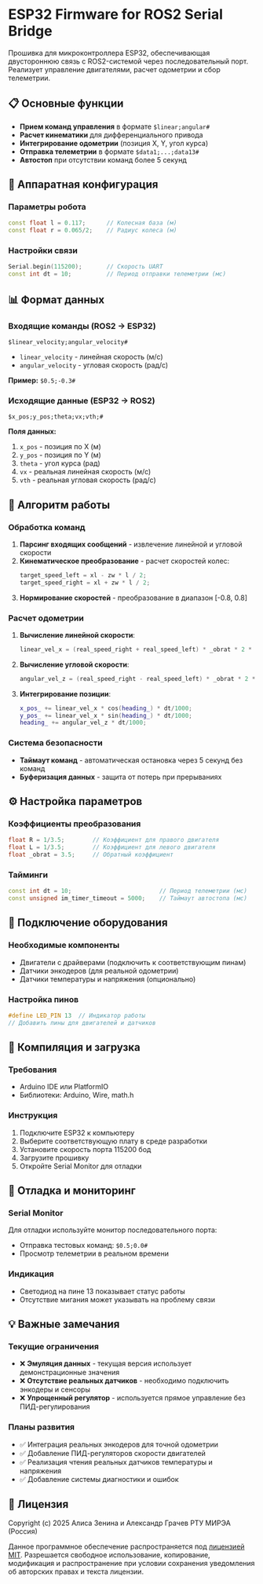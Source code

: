 # ESP32 Firmware for ROS2 Serial Bridge

Прошивка для микроконтроллера ESP32, обеспечивающая двустороннюю связь с ROS2-системой через последовательный порт. Реализует управление двигателями, расчет одометрии и сбор телеметрии.

## 📋 Основные функции

- **Прием команд управления** в формате `$linear;angular#`
- **Расчет кинематики** для дифференциального привода
- **Интегрирование одометрии** (позиция X, Y, угол курса)
- **Отправка телеметрии** в формате `$data1;...;data13#`
- **Автостоп** при отсутствии команд более 5 секунд

## 🔧 Аппаратная конфигурация

### Параметры робота
```cpp
const float l = 0.117;      // Колесная база (м)
const float r = 0.065/2;    // Радиус колеса (м)
```

### Настройки связи
```cpp
Serial.begin(115200);       // Скорость UART
const int dt = 10;          // Период отправки телеметрии (мс)
```

## 📊 Формат данных

### Входящие команды (ROS2 → ESP32)
```
$linear_velocity;angular_velocity#
```
- `linear_velocity` - линейная скорость (м/с)
- `angular_velocity` - угловая скорость (рад/с)

**Пример:** `$0.5;-0.3#`

### Исходящие данные (ESP32 → ROS2)
```
$x_pos;y_pos;theta;vx;vth;#
```

**Поля данных:**
1. `x_pos` - позиция по X (м)
2. `y_pos` - позиция по Y (м) 
3. `theta` - угол курса (рад)
4. `vx` - реальная линейная скорость (м/с)
5. `vth` - реальная угловая скорость (рад/с)


## 🔄 Алгоритм работы

### Обработка команд
1. **Парсинг входящих сообщений** - извлечение линейной и угловой скорости
2. **Кинематическое преобразование** - расчет скоростей колес:
   ```cpp
   target_speed_left = xl - zw * l / 2;
   target_speed_right = xl + zw * l / 2;
   ```
3. **Нормирование скоростей** - преобразование в диапазон [-0.8, 0.8]

### Расчет одометрии
1. **Вычисление линейной скорости**:
   ```cpp
   linear_vel_x = (real_speed_right + real_speed_left) * _obrat * 2 * Pi * r / 2;
   ```
2. **Вычисление угловой скорости**:
   ```cpp
   angular_vel_z = (real_speed_right - real_speed_left) * _obrat * 2 * Pi * r / l;
   ```
3. **Интегрирование позиции**:
   ```cpp
   x_pos_ += linear_vel_x * cos(heading_) * dt/1000;
   y_pos_ += linear_vel_x * sin(heading_) * dt/1000;
   heading_ += angular_vel_z * dt/1000;
   ```

### Система безопасности
- **Таймаут команд** - автоматическая остановка через 5 секунд без команд
- **Буферизация данных** - защита от потерь при прерываниях

## ⚙️ Настройка параметров

### Коэффициенты преобразования
```cpp
float R = 1/3.5;        // Коэффициент для правого двигателя
float L = 1/3.5;        // Коэффициент для левого двигателя  
float _obrat = 3.5;     // Обратный коэффициент
```

### Тайминги
```cpp
const int dt = 10;                         // Период телеметрии (мс)
const unsigned im_timer_timeout = 5000;    // Таймаут автостопа (мс)
```

## 🔌 Подключение оборудования

### Необходимые компоненты
- Двигатели с драйверами (подключить к соответствующим пинам)
- Датчики энкодеров (для реальной одометрии)
- Датчики температуры и напряжения (опционально)

### Настройка пинов
```cpp
#define LED_PIN 13  // Индикатор работы
// Добавить пины для двигателей и датчиков
```

## 🚀 Компиляция и загрузка

### Требования
- Arduino IDE или PlatformIO
- Библиотеки: Arduino, Wire, math.h

### Инструкция
1. Подключите ESP32 к компьютеру
2. Выберите соответствующую плату в среде разработки
3. Установите скорость порта 115200 бод
4. Загрузите прошивку
5. Откройте Serial Monitor для отладки

## 🐛 Отладка и мониторинг

### Serial Monitor
Для отладки используйте монитор последовательного порта:
- Отправка тестовых команд: `$0.5;0.0#`
- Просмотр телеметрии в реальном времени

### Индикация
- Светодиод на пине 13 показывает статус работы
- Отсутствие мигания может указывать на проблему связи

## 💡 Важные замечания

### Текущие ограничения
- ❌ **Эмуляция данных** - текущая версия использует демонстрационные значения
- ❌ **Отсутствие реальных датчиков** - необходимо подключить энкодеры и сенсоры
- ❌ **Упрощенный регулятор** - используется прямое управление без ПИД-регулирования

### Планы развития
- ✅ Интеграция реальных энкодеров для точной одометрии
- ✅ Добавление ПИД-регуляторов скорости двигателей
- ✅ Реализация чтения реальных датчиков температуры и напряжения
- ✅ Добавление системы диагностики и ошибок

## 📄 Лицензия
Copyright (c) 2025 Алиса Зенина и Александр Грачев РТУ МИРЭА (Россия)

Данное программное обеспечение распространяется под [лицензией MIT](LICENSE).
Разрешается свободное использование, копирование, модификация и распространение при условии сохранения уведомления об авторских правах и текста лицензии.